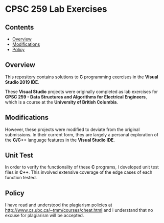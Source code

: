 # CPSC 259 Lab Exercises

## Contents

* [Overview](#Overview)
* [Modifications](#Modifications)
* [Policy](#Policy)

## Overview

This repository contains solutions to **C** programming exercises in the **Visual Studio 2019 IDE**.

These **Visual Studio** projects were originally completed as lab exercises for <b>CPSC 259 - Data Structures and Algorithms for Electrical Engineers</b>, which is a course at the <b>University of British Columbia</b>.

## Modifications

However, these projects were modified to deviate from the original submissions. In their current form, they are largely a personal exploration of the **C/C++** language features in the **Visual Studio IDE**.

## Unit Test

In order to verify the functionality of these **C** programs, I developed unit test files in **C++**. This involved extensive coverage of the edge cases of each function tested.

## Policy

I have read and understood the plagiarism policies at http://www.cs.ubc.ca/~tmm/courses/cheat.html and I understand that no excuse for plagiarism will be accepted.